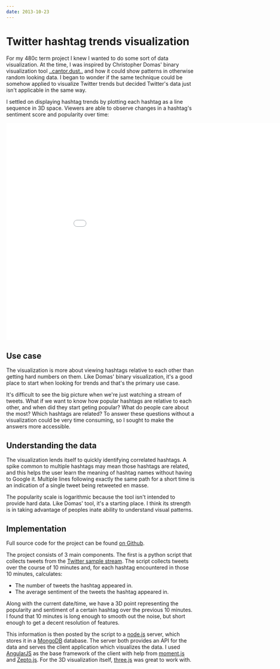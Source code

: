 ```yaml
---
date: 2013-10-23
---
```


# Twitter hashtag trends visualization

For my 480c term project I knew I wanted to do some sort of data visualization. At the time, I was inspired by Christopher Domas' binary visualization tool [..cantor.dust..](http://www.youtube.com/watch?v=4bM3Gut1hIk) and how it could show patterns in otherwise random looking data. I began to wonder if the same technique could be somehow applied to visualize Twitter trends but decided Twitter's data just isn't applicable in the same way.

I settled on displaying hashtag trends by plotting each hashtag as a line sequence in 3D space. Viewers are able to observe changes in a hashtag's sentiment score and popularity over time:

<iframe width="960" height="580" src="//www.youtube.com/embed/nMYonyttHbs?rel=0" frameborder="0" allowfullscreen></iframe>

## Use case
The visualization is more about viewing hashtags relative to each other than getting hard numbers on them. Like Domas' binary visualization, it's a good place to start when looking for trends and that's the primary use case.

It's difficult to see the big picture when we're just watching a stream of tweets. What if we want to know how popular hashtags are relative to each other, and when did they start geting popular? What do people care about the most? Which hashtags are related? To answer these questions without a visualization could be very time consuming, so I sought to make the answers more accessible.

## Understanding the data
The visualization lends itself to quickly identifying correlated hashtags. A spike common to multiple hashtags may mean those hashtags are related, and this helps the user learn the meaning of hashtag names without having to Google it. Multiple lines following exactly the same path for a short time is an indication of a single tweet being retweeted en masse.

The popularity scale is logarithmic because the tool isn't intended to provide hard data. Like Domas' tool, it's a starting place. I think its strength is in taking advantage of peoples inate ability to understand visual patterns.

## Implementation
Full source code for the project can be found [on Github](https://github.com/csauve/twitter-trends).

The project consists of 3 main components. The first is a python script that collects tweets from the [Twitter sample stream](https://dev.twitter.com/docs/api/1.1/get/statuses/sample). The script collects tweets over the course of 10 minutes and, for each hashtag encountered in those 10 minutes, calculates:

* The number of tweets the hashtag appeared in.
* The average sentiment of the tweets the hashtag appeared in.

Along with the current date/time, we have a 3D point representing the popularity and sentiment of a certain hashtag over the previous 10 minutes. I found that 10 minutes is long enough to smooth out the noise, but short enough to get a decent resolution of features.

This information is then posted by the script to a [node.js](http://nodejs.org/) server, which stores it in a [MongoDB](http://www.mongodb.org/) database. The server both provides an API for the data and serves the client application which visualizes the data. I used [AngularJS](http://angularjs.org/) as the base framework of the client with help from [moment.js](http://momentjs.com/) and [Zepto.js](http://zeptojs.com/). For the 3D visualization itself, [three.js](http://threejs.org/) was great to work with.
